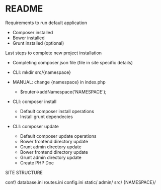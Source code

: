 README
======

Requirements to run default application

- Composer installed
- Bower installed
- Grunt installed (optional)

Last steps to complete new project installation


- Completing composer.json file (file in site specific details)

- CLI: mkdir src/{namespace}

- MANUAL: change {namespace} in index.php
	* $router->addNamespace('NAMESPACE');

- CLI: composer install
   	* Default composer install operations
	* Install grunt dependecies

- CLI: composer update
	* Default composer update operations
	* Bower frontend directory update
	* Grunt admin directory update
	* Bower frontend directory update
	* Grunt admin directory update
	* Create PHP Doc


SITE STRUCTURE

conf/
	database.ini
	routes.ini
	config.ini
static/
	admin/
src/
	{NAMESPACE}/
